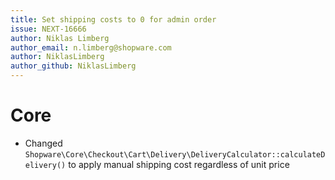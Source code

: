 ```yaml
---
title: Set shipping costs to 0 for admin order
issue: NEXT-16666
author: Niklas Limberg
author_email: n.limberg@shopware.com
author: NiklasLimberg
author_github: NiklasLimberg
---
```

# Core
* Changed `Shopware\Core\Checkout\Cart\Delivery\DeliveryCalculator::calculateDelivery()` to apply manual shipping cost regardless of unit price
